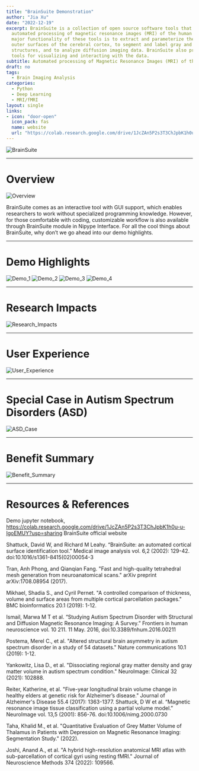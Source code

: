 ```yaml
---
title: "BrainSuite Demonstration"
author: "Jia Xu"
date: "2022-12-19"
excerpt: BrainSuite is a collection of open source software tools that enable largely
  automated processing of magnetic resonance images (MRI) of the human brain. The
  major functionality of these tools is to extract and parameterize the inner and
  outer surfaces of the cerebral cortex, to segment and label gray and white matter
  structures, and to analyze diffusion imaging data. BrainSuite also provides several
  tools for visualizing and interacting with the data.
subtitle: Automated processing of Magnetic Resonance Images (MRI) of the Human Brain
draft: no
tags:   
  - Brain Imaging Analysis
categories:
  - Python
  - Deep Learning
  - MRI/fMRI
layout: single
links:
- icon: "door-open"
  icon_pack: fas
  name: website
  url: "https://colab.research.google.com/drive/1JcZAn5P2s3T3ChJpbK1h0u-u-IgoEMUY?usp=sharing"
---
```


![BrainSuite](BrainSuite.png)

---

# Overview

![Overview](BrainSuite_Presentation_页面_02.jpg)

BrainSuite comes as an interactive tool with GUI support, which enables researchers to work without specialized programming knowledge. However, for those comfortable with coding, customizable workflow is also available through BrainSuite module in Nipype Interface.
For all the cool things about BrainSuite, why don’t we go ahead into our demo highlights.


---
# Demo Highlights

![Demo_1](BrainSuite_Presentation_页面_03.jpg)
![Demo_2](BrainSuite_Presentation_页面_04.jpg)
![Demo_3](BrainSuite_Presentation_页面_05.jpg)
![Demo_4](BrainSuite_Presentation_页面_06.jpg)

---
# Research Impacts
![Research_Impacts](BrainSuite_Presentation_页面_07.jpg)

---
# User Experience
![User_Experience](BrainSuite_Presentation_页面_08.jpg)

---
# Special Case in Autism Spectrum Disorders (ASD)
![ASD_Case](BrainSuite_Presentation_页面_09.jpg)


---
# Benefit Summary
![Benefit_Summary](BrainSuite_Presentation_页面_10.jpg)

---
# Resources & References

Demo jupyter notebook, https://colab.research.google.com/drive/1JcZAn5P2s3T3ChJpbK1h0u-u-IgoEMUY?usp=sharing 
BrainSuite official website

Shattuck, David W, and Richard M Leahy. “BrainSuite: an automated cortical surface identification tool.” Medical image analysis vol. 6,2 (2002): 129-42. doi:10.1016/s1361-8415(02)00054-3

Tran, Anh Phong, and Qianqian Fang. "Fast and high-quality tetrahedral mesh generation from neuroanatomical scans." arXiv preprint arXiv:1708.08954 (2017).

Mikhael, Shadia S., and Cyril Pernet. "A controlled comparison of thickness, volume and surface areas from multiple cortical parcellation packages." BMC bioinformatics 20.1 (2019): 1-12.

Ismail, Marwa M T et al. “Studying Autism Spectrum Disorder with Structural and Diffusion Magnetic Resonance Imaging: A Survey.” Frontiers in human neuroscience vol. 10 211. 11 May. 2016, doi:10.3389/fnhum.2016.00211

Postema, Merel C., et al. "Altered structural brain asymmetry in autism spectrum disorder in a study of 54 datasets." Nature communications 10.1 (2019): 1-12.

Yankowitz, Lisa D., et al. "Dissociating regional gray matter density and gray matter volume in autism spectrum condition." NeuroImage: Clinical 32 (2021): 102888.

Reiter, Katherine, et al. "Five-year longitudinal brain volume change in healthy elders at genetic risk for Alzheimer’s disease." Journal of Alzheimer's Disease 55.4 (2017): 1363-1377.
Shattuck, D W et al. “Magnetic resonance image tissue classification using a partial volume model.” NeuroImage vol. 13,5 (2001): 856-76. doi:10.1006/nimg.2000.0730

Taha, Khalid M., et al. "Quantitative Evaluation of Grey Matter Volume of Thalamus in Patients with Depression on Magnetic Resonance Imaging: Segmentation Study." (2022).

Joshi, Anand A., et al. "A hybrid high-resolution anatomical MRI atlas with sub-parcellation of cortical gyri using resting fMRI." Journal of Neuroscience Methods 374 (2022): 109566.
